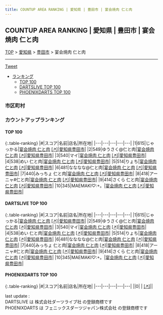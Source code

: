 ```yaml
---
title: COUNTUP AREA RANKING | 愛知県 | 豊田市 | 宴会焼肉 仁と肉
---
```

## COUNTUP AREA RANKING | 愛知県 | 豊田市 | 宴会焼肉 仁と肉

[TOP](/darts/rank/) > [愛知県](/darts/rank/愛知県/) > [豊田市](/darts/rank/愛知県/豊田市/) > 宴会焼肉 仁と肉

___

<a href="https://twitter.com/share?ref_src=twsrc%5Etfw" data-text="COUNTUP AREA RANKING | 愛知県豊田市宴会焼肉 仁と肉" class="twitter-share-button" data-hashtags="DARTSLIVE,PHOENIXDARTS,darts,ダーツ" data-show-count="false">Tweet</a>

* [ランキング](#カウントアップランキング)
    * [TOP 100](#top-100)
    * [DARTSLIVE TOP 100](#dartslive-top-100)
    * [PHOENIXDARTS TOP 100](#phoenixdarts-top-100)

### 市区町村

<ul>

</ul>

### カウントアップランキング

#### TOP 100



{:.table-ranking}
|#|スコア|名前|店名|所在地|
|---|---|---|---|---|
|1|615|<span class="rank-name-dl">じゃっかる</span>|<a href="/darts/rank/shops/1c814cc96daca42e0d9b047a20a7ba1e.html">宴会焼肉 仁と肉</a> <a href="https://search.dartslive.com/jp/shop/1c814cc96daca42e0d9b047a20a7ba1e">[↗]</a>|<a href="/darts/rank/愛知県/豊田市">愛知県豊田市</a>|
|2|549|<span class="rank-name-dl">ゆうさく@仁と肉</span>|<a href="/darts/rank/shops/1c814cc96daca42e0d9b047a20a7ba1e.html">宴会焼肉 仁と肉</a> <a href="https://search.dartslive.com/jp/shop/1c814cc96daca42e0d9b047a20a7ba1e">[↗]</a>|<a href="/darts/rank/愛知県/豊田市">愛知県豊田市</a>|
|3|540|<span class="rank-name-dl">マイ</span>|<a href="/darts/rank/shops/1c814cc96daca42e0d9b047a20a7ba1e.html">宴会焼肉 仁と肉</a> <a href="https://search.dartslive.com/jp/shop/1c814cc96daca42e0d9b047a20a7ba1e">[↗]</a>|<a href="/darts/rank/愛知県/豊田市">愛知県豊田市</a>|
|4|538|<span class="rank-name-dl">めい 仁と肉</span>|<a href="/darts/rank/shops/1c814cc96daca42e0d9b047a20a7ba1e.html">宴会焼肉 仁と肉</a> <a href="https://search.dartslive.com/jp/shop/1c814cc96daca42e0d9b047a20a7ba1e">[↗]</a>|<a href="/darts/rank/愛知県/豊田市">愛知県豊田市</a>|
|5|514|<span class="rank-name-dl">りょち</span>|<a href="/darts/rank/shops/1c814cc96daca42e0d9b047a20a7ba1e.html">宴会焼肉 仁と肉</a> <a href="https://search.dartslive.com/jp/shop/1c814cc96daca42e0d9b047a20a7ba1e">[↗]</a>|<a href="/darts/rank/愛知県/豊田市">愛知県豊田市</a>|
|6|481|<span class="rank-name-dl">なななな@仁と肉</span>|<a href="/darts/rank/shops/1c814cc96daca42e0d9b047a20a7ba1e.html">宴会焼肉 仁と肉</a> <a href="https://search.dartslive.com/jp/shop/1c814cc96daca42e0d9b047a20a7ba1e">[↗]</a>|<a href="/darts/rank/愛知県/豊田市">愛知県豊田市</a>|
|7|440|<span class="rank-name-dl">みっちょ 仁と肉</span>|<a href="/darts/rank/shops/1c814cc96daca42e0d9b047a20a7ba1e.html">宴会焼肉 仁と肉</a> <a href="https://search.dartslive.com/jp/shop/1c814cc96daca42e0d9b047a20a7ba1e">[↗]</a>|<a href="/darts/rank/愛知県/豊田市">愛知県豊田市</a>|
|8|418|<span class="rank-name-dl">アーニャ#仁と肉</span>|<a href="/darts/rank/shops/1c814cc96daca42e0d9b047a20a7ba1e.html">宴会焼肉 仁と肉</a> <a href="https://search.dartslive.com/jp/shop/1c814cc96daca42e0d9b047a20a7ba1e">[↗]</a>|<a href="/darts/rank/愛知県/豊田市">愛知県豊田市</a>|
|9|414|<span class="rank-name-dl">さくら 仁と肉</span>|<a href="/darts/rank/shops/1c814cc96daca42e0d9b047a20a7ba1e.html">宴会焼肉 仁と肉</a> <a href="https://search.dartslive.com/jp/shop/1c814cc96daca42e0d9b047a20a7ba1e">[↗]</a>|<a href="/darts/rank/愛知県/豊田市">愛知県豊田市</a>|
|10|345|<span class="rank-name-dl">MAEMAKI♡:+。</span>|<a href="/darts/rank/shops/1c814cc96daca42e0d9b047a20a7ba1e.html">宴会焼肉 仁と肉</a> <a href="https://search.dartslive.com/jp/shop/1c814cc96daca42e0d9b047a20a7ba1e">[↗]</a>|<a href="/darts/rank/愛知県/豊田市">愛知県豊田市</a>|


#### DARTSLIVE TOP 100



{:.table-ranking}
|#|スコア|名前|店名|所在地|
|---|---|---|---|---|
|1|615|<span class="rank-name-dl">じゃっかる</span>|<a href="/darts/rank/shops/1c814cc96daca42e0d9b047a20a7ba1e.html">宴会焼肉 仁と肉</a> <a href="https://search.dartslive.com/jp/shop/1c814cc96daca42e0d9b047a20a7ba1e">[↗]</a>|<a href="/darts/rank/愛知県/豊田市">愛知県豊田市</a>|
|2|549|<span class="rank-name-dl">ゆうさく@仁と肉</span>|<a href="/darts/rank/shops/1c814cc96daca42e0d9b047a20a7ba1e.html">宴会焼肉 仁と肉</a> <a href="https://search.dartslive.com/jp/shop/1c814cc96daca42e0d9b047a20a7ba1e">[↗]</a>|<a href="/darts/rank/愛知県/豊田市">愛知県豊田市</a>|
|3|540|<span class="rank-name-dl">マイ</span>|<a href="/darts/rank/shops/1c814cc96daca42e0d9b047a20a7ba1e.html">宴会焼肉 仁と肉</a> <a href="https://search.dartslive.com/jp/shop/1c814cc96daca42e0d9b047a20a7ba1e">[↗]</a>|<a href="/darts/rank/愛知県/豊田市">愛知県豊田市</a>|
|4|538|<span class="rank-name-dl">めい 仁と肉</span>|<a href="/darts/rank/shops/1c814cc96daca42e0d9b047a20a7ba1e.html">宴会焼肉 仁と肉</a> <a href="https://search.dartslive.com/jp/shop/1c814cc96daca42e0d9b047a20a7ba1e">[↗]</a>|<a href="/darts/rank/愛知県/豊田市">愛知県豊田市</a>|
|5|514|<span class="rank-name-dl">りょち</span>|<a href="/darts/rank/shops/1c814cc96daca42e0d9b047a20a7ba1e.html">宴会焼肉 仁と肉</a> <a href="https://search.dartslive.com/jp/shop/1c814cc96daca42e0d9b047a20a7ba1e">[↗]</a>|<a href="/darts/rank/愛知県/豊田市">愛知県豊田市</a>|
|6|481|<span class="rank-name-dl">なななな@仁と肉</span>|<a href="/darts/rank/shops/1c814cc96daca42e0d9b047a20a7ba1e.html">宴会焼肉 仁と肉</a> <a href="https://search.dartslive.com/jp/shop/1c814cc96daca42e0d9b047a20a7ba1e">[↗]</a>|<a href="/darts/rank/愛知県/豊田市">愛知県豊田市</a>|
|7|440|<span class="rank-name-dl">みっちょ 仁と肉</span>|<a href="/darts/rank/shops/1c814cc96daca42e0d9b047a20a7ba1e.html">宴会焼肉 仁と肉</a> <a href="https://search.dartslive.com/jp/shop/1c814cc96daca42e0d9b047a20a7ba1e">[↗]</a>|<a href="/darts/rank/愛知県/豊田市">愛知県豊田市</a>|
|8|418|<span class="rank-name-dl">アーニャ#仁と肉</span>|<a href="/darts/rank/shops/1c814cc96daca42e0d9b047a20a7ba1e.html">宴会焼肉 仁と肉</a> <a href="https://search.dartslive.com/jp/shop/1c814cc96daca42e0d9b047a20a7ba1e">[↗]</a>|<a href="/darts/rank/愛知県/豊田市">愛知県豊田市</a>|
|9|414|<span class="rank-name-dl">さくら 仁と肉</span>|<a href="/darts/rank/shops/1c814cc96daca42e0d9b047a20a7ba1e.html">宴会焼肉 仁と肉</a> <a href="https://search.dartslive.com/jp/shop/1c814cc96daca42e0d9b047a20a7ba1e">[↗]</a>|<a href="/darts/rank/愛知県/豊田市">愛知県豊田市</a>|
|10|345|<span class="rank-name-dl">MAEMAKI♡:+。</span>|<a href="/darts/rank/shops/1c814cc96daca42e0d9b047a20a7ba1e.html">宴会焼肉 仁と肉</a> <a href="https://search.dartslive.com/jp/shop/1c814cc96daca42e0d9b047a20a7ba1e">[↗]</a>|<a href="/darts/rank/愛知県/豊田市">愛知県豊田市</a>|


#### PHOENIXDARTS TOP 100



{:.table-ranking}
|#|スコア|名前|店名|所在地|
|---|---|---|---|---|
||0|<span class="rank-name-dl"> </span>|<a href="/darts/rank/shops/.html"></a> <a href="">[↗]</a>|<a href="/darts/rank//"></a>|


<div class="footer border-top border-gray-light mt-5 pt-3 text-right text-gray">
    last update : <span style="font-weight: italic" id="foot_last_modified"></span><br />
    DARTSLIVE は 株式会社ダーツライブ社 の登録商標です<br />
    PHOENIXDARTS は フェニックスダーツジャパン株式会社 の登録商標です<br />
</div>

<script src="https://cdnjs.cloudflare.com/ajax/libs/jquery.tablesorter/2.31.3/js/jquery.tablesorter.min.js" integrity="sha512-qzgd5cYSZcosqpzpn7zF2ZId8f/8CHmFKZ8j7mU4OUXTNRd5g+ZHBPsgKEwoqxCtdQvExE5LprwwPAgoicguNg==" crossorigin="anonymous" referrerpolicy="no-referrer"></script>
<link rel="stylesheet" href="https://cdnjs.cloudflare.com/ajax/libs/jquery.tablesorter/2.31.3/css/theme.default.min.css" integrity="sha512-wghhOJkjQX0Lh3NSWvNKeZ0ZpNn+SPVXX1Qyc9OCaogADktxrBiBdKGDoqVUOyhStvMBmJQ8ZdMHiR3wuEq8+w==" crossorigin="anonymous" referrerpolicy="no-referrer" />
<script>
$(function() {
    $(".table-ranking").tablesorter({sortList:[[0, 0]]});
    $("#foot_last_modified").text(formatDate(new Date(document.lastModified), 'yyyy-MM-dd HH:mm:ss'));
});
</script>

<script async src="https://platform.twitter.com/widgets.js" charset="utf-8"></script>